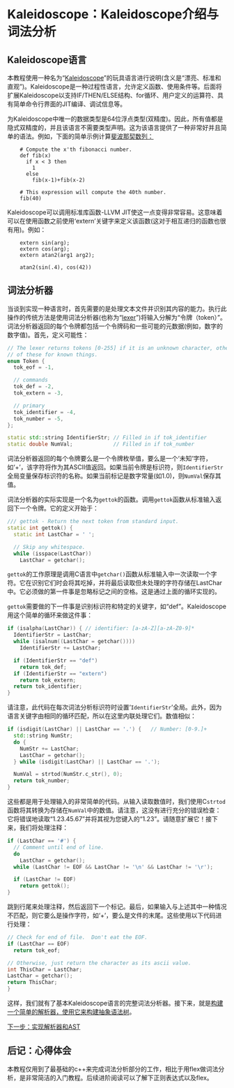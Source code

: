 # Kaleidoscope：Kaleidoscope介绍与词法分析

## Kaleidoscope语言

本教程使用一种名为“[Kaleidoscope](http://en.wikipedia.org/wiki/Kaleidoscope)”的玩具语言进行说明(含义是“漂亮、标准和直观”)。Kaleidoscope是一种过程性语言，允许定义函数、使用条件等。后面将扩展Kaleidoscope以支持IF/THEN/ELSE结构、for循环、用户定义的运算符、具有简单命令行界面的JIT编译、调试信息等。

为Kaleidoscope中唯一的数据类型是64位浮点类型(双精度)。因此，所有值都是隐式双精度的，并且该语言不需要类型声明。这为该语言提供了一种非常好并且简单的语法。例如，下面的简单示例计算[斐波那契数列：](http://en.wikipedia.org/wiki/Fibonacci_number)

```
    # Compute the x'th fibonacci number.
    def fib(x)
      if x < 3 then
        1
      else
        fib(x-1)+fib(x-2)

    # This expression will compute the 40th number.
    fib(40)
```

Kaleidoscope可以调用标准库函数-LLVM JIT使这一点变得非常容易。这意味着可以在使用函数之前使用‘extern’关键字来定义该函数(这对于相互递归的函数也很有用)。例如：

```
    extern sin(arg);
    extern cos(arg);
    extern atan2(arg1 arg2);

    atan2(sin(.4), cos(42))
```

## 词法分析器

当谈到实现一种语言时，首先需要的是处理文本文件并识别其内容的能力。执行此操作的传统方法是使用词法分析器(也称为“[lexer](http://en.wikipedia.org/wiki/Lexical_analysis)”)将输入分解为“令牌（token）”。词法分析器返回的每个令牌都包括一个令牌码和一些可能的元数据(例如，数字的数字值)。首先，定义可能性：

```c++
// The lexer returns tokens [0-255] if it is an unknown character, otherwise one
// of these for known things.
enum Token {
  tok_eof = -1,

  // commands
  tok_def = -2,
  tok_extern = -3,

  // primary
  tok_identifier = -4,
  tok_number = -5,
};

static std::string IdentifierStr; // Filled in if tok_identifier
static double NumVal;             // Filled in if tok_number
```

词法分析器返回的每个令牌要么是一个令牌枚举值，要么是一个‘未知’字符，如‘+’，该字符将作为其ASCII值返回。如果当前令牌是标识符，则`IdentifierStr`全局变量保存标识符的名称。如果当前标记是数字常量(如1.0)，则`NumVal`保存其值。

词法分析器的实际实现是一个名为`gettok`的函数。调用`gettok`函数从标准输入返回下一个令牌。它的定义开始于：

```c++
/// gettok - Return the next token from standard input.
static int gettok() {
  static int LastChar = ' ';

  // Skip any whitespace.
  while (isspace(LastChar))
    LastChar = getchar();
```

`gettok`的工作原理是调用C语言中`getchar()`函数从标准输入中一次读取一个字符。它在识别它们时会将其吃掉，并将最后读取但未处理的字符存储在LastChar中。它必须做的第一件事是忽略标记之间的空格。这是通过上面的循环实现的。

`gettok`需要做的下一件事是识别标识符和特定的关键字，如“def”。Kaleidoscope用这个简单的循环来做这件事：

```c++
if (isalpha(LastChar)) { // identifier: [a-zA-Z][a-zA-Z0-9]*
  IdentifierStr = LastChar;
  while (isalnum((LastChar = getchar())))
    IdentifierStr += LastChar;

  if (IdentifierStr == "def")
    return tok_def;
  if (IdentifierStr == "extern")
    return tok_extern;
  return tok_identifier;
}
```

请注意，此代码在每次词法分析标识符时设置‘`IdentifierStr`’全局。此外，因为语言关键字由相同的循环匹配，所以在这里内联处理它们。数值相似：

```c++
if (isdigit(LastChar) || LastChar == '.') {   // Number: [0-9.]+
  std::string NumStr;
  do {
    NumStr += LastChar;
    LastChar = getchar();
  } while (isdigit(LastChar) || LastChar == '.');

  NumVal = strtod(NumStr.c_str(), 0);
  return tok_number;
}
```

这些都是用于处理输入的非常简单的代码。从输入读取数值时，我们使用C`strtod`函数将其转换为存储在`NumVal`中的数值。请注意，这没有进行充分的错误检查：它将错误地读取“1.23.45.67”并将其视为您键入的“1.23”。请随意扩展它！接下来，我们将处理注释：

```c++
if (LastChar == '#') {
  // Comment until end of line.
  do
    LastChar = getchar();
  while (LastChar != EOF && LastChar != '\n' && LastChar != '\r');

  if (LastChar != EOF)
    return gettok();
}
```

跳到行尾来处理注释，然后返回下一个标记。最后，如果输入与上述其中一种情况不匹配，则它要么是操作字符，如‘+’，要么是文件的末尾。这些使用以下代码进行处理：

```c++
// Check for end of file.  Don't eat the EOF.
if (LastChar == EOF)
  return tok_eof;

// Otherwise, just return the character as its ascii value.
int ThisChar = LastChar;
LastChar = getchar();
return ThisChar;
}
```

这样，我们就有了基本Kaleidoscope语言的完整词法分析器。接下来，就是[构建一个简单的解析器，使用它来构建抽象语法树](Kaleidoscope02.md)。


[下一步：实现解析器和AST](Kaleidoscope02.md)


## 后记：心得体会
本教程仅用到了最基础的c++来完成词法分析部分的工作，相比于用flex做词法分析，是非常简洁的入门教程。后续进阶阅读可以了解下正则表达式以及flex。